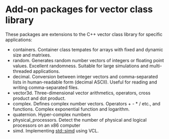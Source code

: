 # Add-on packages for vector class library

These packages are extensions to the C++ vector class library for specific applications:

* containers. Container class tempates for arrays with fixed and dynamic size and matrixes.
* random. Generates random number vectors of integers or floating point values. Excellent randomness. Suitable for large simulations and multi-threaded applications.
* decimal. Conversion between integer vectors and comma-separated lists in human-readable form (decimal ASCII). Useful for reading and writing comma-separated files.
* vector3d. Three-dimensional vector arithmetics, operators, cross product and dot product.
* complex. Defines complex number vectors. Operators + - * / etc., and functions. Complex exponential function and logarithm.
* quaternion. Hyper-complex numbers
* physical_processors. Detect the number of physical and logical processors on an x86 computer
* simd. Implementing [std::simd](https://www.open-std.org/jtc1/sc22/wg21/docs/papers/2023/p1928r8.pdf) using VCL.
